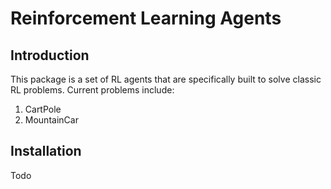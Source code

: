 # Reinforcement Learning Agents

## Introduction
This package is a set of RL agents that are specifically built to solve classic RL problems. Current problems include:
1. CartPole
2. MountainCar

## Installation
Todo